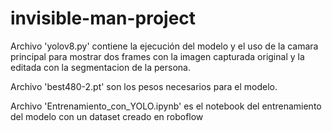 # invisible-man-project

Archivo 'yolov8.py' contiene la ejecución del modelo y el uso de la camara principal para mostrar dos frames con la imagen capturada original y la editada con la segmentacion de la persona.

Archivo 'best480-2.pt' son los pesos necesarios para el modelo.

Archivo 'Entrenamiento_con_YOLO.ipynb' es el notebook del entrenamiento del modelo con un dataset creado en roboflow


